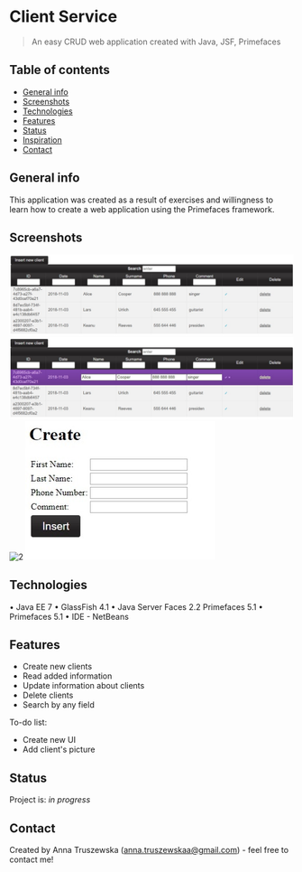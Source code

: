 # Client Service 

> An easy CRUD web application created with Java, JSF, Primefaces

## Table of contents
* [General info](#general-info)
* [Screenshots](#screenshots)
* [Technologies](#technologies)
* [Features](#features)
* [Status](#status)
* [Inspiration](#inspiration)
* [Contact](#contact)

## General info 
This application was created as a result of exercises and willingness to learn how to create a web application using the Primefaces framework.

## Screenshots 
![0](/src/java/screenshots/crud.jpg)
![1](/src/java/screenshots/crud1.jpg) 
![2](/src/java/screenshots/crud2.jpg) 
![3](/src/java/screenshots/crud3.jpg)

## Technologies 
• Java EE 7
• GlassFish 4.1
• Java Server Faces 2.2 Primefaces 5.1
• Primefaces 5.1
• IDE - NetBeans 

## Features
* Create new clients
* Read added information
* Update information about clients
* Delete clients 
* Search by any field

To-do list:
* Create new UI  
* Add client's picture

## Status
Project is: _in progress_

## Contact
Created by Anna Truszewska (anna.truszewskaa@gmail.com) - feel free to contact me!
